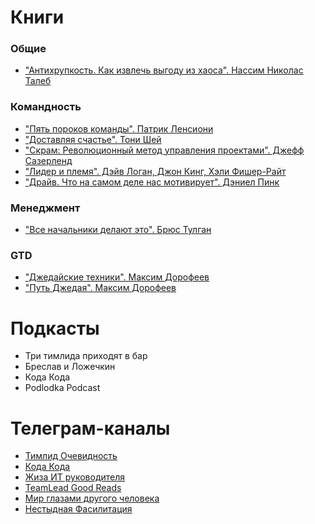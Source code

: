 # Книги
### Общие
+ ["Антихрупкость. Как извлечь выгоду из хаоса". Нассим Николас Талеб](https://www.litres.ru/book/nassim-nikolas-taleb/antihrupkost-kak-izvlech-vygodu-iz-haosa-6564681/)
  
### Командность
+ ["Пять пороков команды". Патрик Ленсиони](https://www.mann-ivanov-ferber.ru/books/biznesroman/arshipfable/)
+ ["Доставляя счастье". Тони Шей](https://www.mann-ivanov-ferber.ru/catalog/product/deliveringhappiness/)
+ ["Скрам: Революционный метод управления проектами". Джефф Сазерленд](https://www.mann-ivanov-ferber.ru/catalog/product/scrum/)
+ ["Лидер и племя". Дэйв Логан, Джон Кинг, Хэли Фишер-Райт](https://www.mann-ivanov-ferber.ru/books/lider-i-plemya/)
+ ["Драйв. Что на самом деле нас мотивирует". Дэниел Пинк](https://alpinabook.ru/catalog/book-drayv/)

### Менеджмент
+ ["Все начальники делают это". Брюс Тулган](https://www.mann-ivanov-ferber.ru/catalog/product/27-problem-menedzhera/)  
  
### GTD
+ ["Джедайские техники". Максим Дорофеев](https://www.mann-ivanov-ferber.ru/books/dzhedajskie-texniki/)
+ ["Путь Джедая". Максим Дорофеев](https://www.mann-ivanov-ferber.ru/catalog/product/put-dzedaia/)

# Подкасты
+ Три тимлида приходят в бар
+ Бреслав и Ложечкин
+ Кода Кода
+ Podlodka Podcast

# Телеграм-каналы
+ [Тимлид Очевидность](https://t.me/general_it_talks)
+ [Кода Кода](https://t.me/kodakodacast)
+ [Жиза ИТ руководителя](https://t.me/zhizaIT)
+ [TeamLead Good Reads](https://t.me/leadgr)
+ [Мир глазами другого человека](https://t.me/yetanotherworld)
+ [Нестыдная Фасилитация](https://t.me/no_shame_facilitation)
